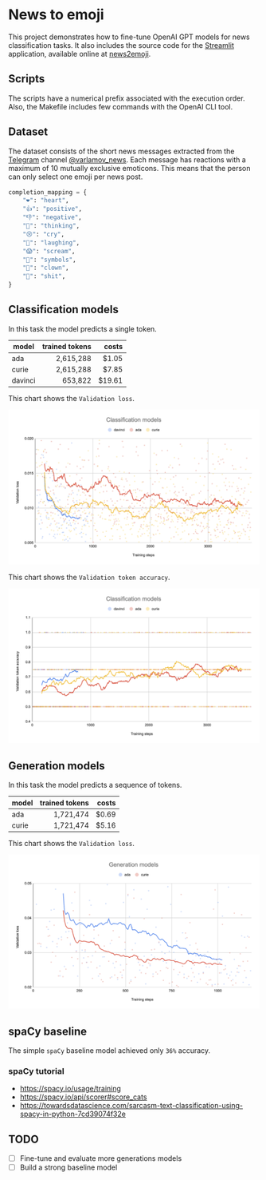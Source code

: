 # News to emoji

This project demonstrates how to fine-tune OpenAI GPT models for news classification tasks. It also includes the source code for the [Streamlit](https://streamlit.io) application, available online at [news2emoji](news2emoji.strealit.com).

## Scripts

The scripts have a numerical prefix associated with the execution order. Also, the Makefile includes few commands with the OpenAI CLI tool.

## Dataset

The dataset consists of the short news messages extracted from the [Telegram](https://telegram.org) channel [@varlamov_news](http://t.me/varlamov_news). Each message has reactions with a maximum of 10 mutually exclusive emoticons. This means that the person can only select one emoji per news post.

```python
completion_mapping = {
    "❤️": "heart",
    "👍": "positive",
    "👎": "negative",
    "🤔": "thinking",
    "😢": "cry",
    "🤣": "laughing",
    "😱": "scream",
    "🤬": "symbols",
    "🤡": "clown",
    "💩": "shit",
}
```

## Classification models

In this task the model predicts a single token.

| model | trained tokens | costs |
| ----- | -------------: | ----: |
| ada   | 2,615,288      | $1.05 |
| curie | 2,615,288      | $7.85 |
| davinci | 653,822      | $19.61|

This chart shows the `Validation loss`.

![Validation loss](images/cls_valid_loss.png)

This chart shows the `Validation token accuracy`.

![Validation token accuracy](images/cls_valid_acc.png)

## Generation models

In this task the model predicts a sequence of tokens.

| model | trained tokens | costs |
| ----- | -------------: | ----: |
| ada   | 1,721,474      | $0.69 |
| curie | 1,721,474      | $5.16 |

This chart shows the `Validation loss`.

![Validation loss](images/gen_valid_loss.png)

## spaCy baseline

The simple `spaCy` baseline model achieved only `36%` accuracy.

### spaCy tutorial
* https://spacy.io/usage/training
* https://spacy.io/api/scorer#score_cats
* https://towardsdatascience.com/sarcasm-text-classification-using-spacy-in-python-7cd39074f32e

## TODO
- [ ] Fine-tune and evaluate more generations models
- [ ] Build a strong baseline model

